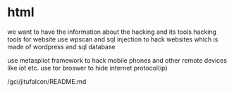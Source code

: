 # html
we want to have the information about the hacking and its tools
hacking tools for website
use wpscan and sql injection to hack websites which is made of wordpress and sql database

use metaspliot framework to hack  mobile phones and other remote devices like iot etc.
use tor broswer to hide internet protocol(ip)

/gci/jitufalcon/README.md
